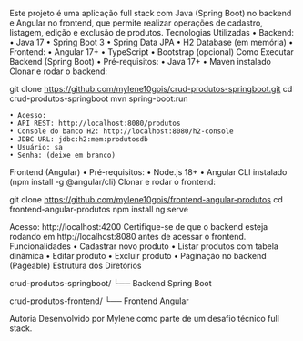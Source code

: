Este projeto é uma aplicação full stack com Java (Spring Boot) no backend e Angular no frontend, que permite realizar operações de cadastro, listagem, edição e exclusão de produtos.
Tecnologias Utilizadas
    • Backend:
    • Java 17
    • Spring Boot 3
    • Spring Data JPA
    • H2 Database (em memória)
    • Frontend:
    • Angular 17+
    • TypeScript
    • Bootstrap (opcional)
Como Executar
Backend (Spring Boot)
    • Pré-requisitos:
    • Java 17+
    • Maven instalado
Clonar e rodar o backend:

git clone https://github.com/mylene10gois/crud-produtos-springboot.git
cd crud-produtos-springboot
mvn spring-boot:run

    • Acesso:
    • API REST: http://localhost:8080/produtos
    • Console do banco H2: http://localhost:8080/h2-console
    • JDBC URL: jdbc:h2:mem:produtosdb
    • Usuário: sa
    • Senha: (deixe em branco)
Frontend (Angular)
    • Pré-requisitos:
    • Node.js 18+
    • Angular CLI instalado (npm install -g @angular/cli)
Clonar e rodar o frontend:

git clone https://github.com/mylene10gois/frontend-angular-produtos
cd frontend-angular-produtos
npm install
ng serve

Acesso: http://localhost:4200
Certifique-se de que o backend esteja rodando em http://localhost:8080 antes de acessar o frontend.
Funcionalidades
    • Cadastrar novo produto
    • Listar produtos com tabela dinâmica
    • Editar produto
    • Excluir produto
    • Paginação no backend (Pageable)
Estrutura dos Diretórios

crud-produtos-springboot/
└── Backend Spring Boot

crud-produtos-frontend/
└── Frontend Angular

Autoria
Desenvolvido por Mylene como parte de um desafio técnico full stack.




